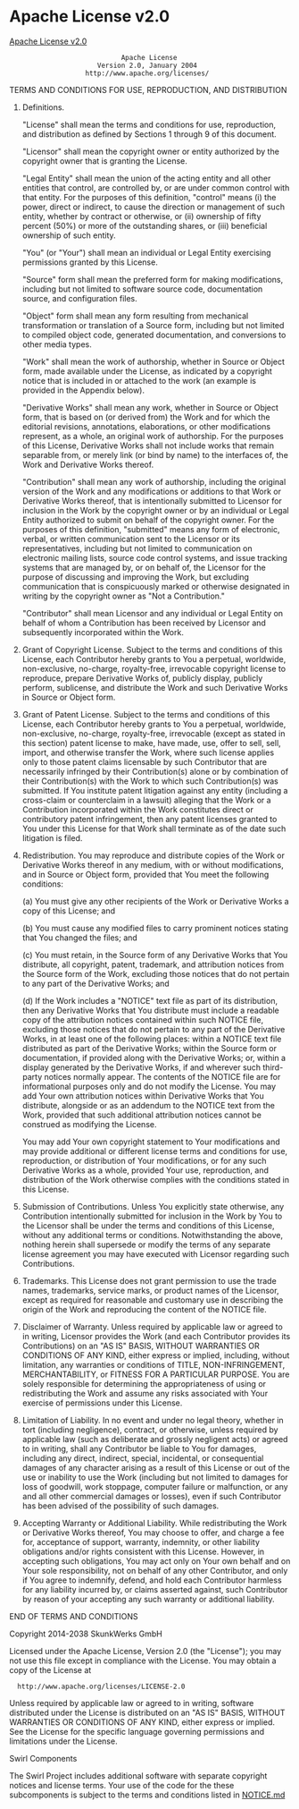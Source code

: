 # Apache License v2.0

[Apache License v2.0](http://www.apache.org/licenses/LICENSE-2.0.html)

                                Apache License
                          Version 2.0, January 2004
                       http://www.apache.org/licenses/

  TERMS AND CONDITIONS FOR USE, REPRODUCTION, AND DISTRIBUTION

  1. Definitions.

     "License" shall mean the terms and conditions for use, reproduction,
     and distribution as defined by Sections 1 through 9 of this document.

     "Licensor" shall mean the copyright owner or entity authorized by
     the copyright owner that is granting the License.

     "Legal Entity" shall mean the union of the acting entity and all
     other entities that control, are controlled by, or are under common
     control with that entity. For the purposes of this definition,
     "control" means (i) the power, direct or indirect, to cause the
     direction or management of such entity, whether by contract or
     otherwise, or (ii) ownership of fifty percent (50%) or more of the
     outstanding shares, or (iii) beneficial ownership of such entity.

     "You" (or "Your") shall mean an individual or Legal Entity
     exercising permissions granted by this License.

     "Source" form shall mean the preferred form for making modifications,
     including but not limited to software source code, documentation
     source, and configuration files.

     "Object" form shall mean any form resulting from mechanical
     transformation or translation of a Source form, including but
     not limited to compiled object code, generated documentation,
     and conversions to other media types.

     "Work" shall mean the work of authorship, whether in Source or
     Object form, made available under the License, as indicated by a
     copyright notice that is included in or attached to the work
     (an example is provided in the Appendix below).

     "Derivative Works" shall mean any work, whether in Source or Object
     form, that is based on (or derived from) the Work and for which the
     editorial revisions, annotations, elaborations, or other modifications
     represent, as a whole, an original work of authorship. For the purposes
     of this License, Derivative Works shall not include works that remain
     separable from, or merely link (or bind by name) to the interfaces of,
     the Work and Derivative Works thereof.

     "Contribution" shall mean any work of authorship, including
     the original version of the Work and any modifications or additions
     to that Work or Derivative Works thereof, that is intentionally
     submitted to Licensor for inclusion in the Work by the copyright owner
     or by an individual or Legal Entity authorized to submit on behalf of
     the copyright owner. For the purposes of this definition, "submitted"
     means any form of electronic, verbal, or written communication sent
     to the Licensor or its representatives, including but not limited to
     communication on electronic mailing lists, source code control systems,
     and issue tracking systems that are managed by, or on behalf of, the
     Licensor for the purpose of discussing and improving the Work, but
     excluding communication that is conspicuously marked or otherwise
     designated in writing by the copyright owner as "Not a Contribution."

     "Contributor" shall mean Licensor and any individual or Legal Entity
     on behalf of whom a Contribution has been received by Licensor and
     subsequently incorporated within the Work.

  2. Grant of Copyright License. Subject to the terms and conditions of
     this License, each Contributor hereby grants to You a perpetual,
     worldwide, non-exclusive, no-charge, royalty-free, irrevocable
     copyright license to reproduce, prepare Derivative Works of,
     publicly display, publicly perform, sublicense, and distribute the
     Work and such Derivative Works in Source or Object form.

  3. Grant of Patent License. Subject to the terms and conditions of
     this License, each Contributor hereby grants to You a perpetual,
     worldwide, non-exclusive, no-charge, royalty-free, irrevocable
     (except as stated in this section) patent license to make, have made,
     use, offer to sell, sell, import, and otherwise transfer the Work,
     where such license applies only to those patent claims licensable
     by such Contributor that are necessarily infringed by their
     Contribution(s) alone or by combination of their Contribution(s)
     with the Work to which such Contribution(s) was submitted. If You
     institute patent litigation against any entity (including a
     cross-claim or counterclaim in a lawsuit) alleging that the Work
     or a Contribution incorporated within the Work constitutes direct
     or contributory patent infringement, then any patent licenses
     granted to You under this License for that Work shall terminate
     as of the date such litigation is filed.

  4. Redistribution. You may reproduce and distribute copies of the
     Work or Derivative Works thereof in any medium, with or without
     modifications, and in Source or Object form, provided that You
     meet the following conditions:

     (a) You must give any other recipients of the Work or
         Derivative Works a copy of this License; and

     (b) You must cause any modified files to carry prominent notices
         stating that You changed the files; and

     (c) You must retain, in the Source form of any Derivative Works
         that You distribute, all copyright, patent, trademark, and
         attribution notices from the Source form of the Work,
         excluding those notices that do not pertain to any part of
         the Derivative Works; and

     (d) If the Work includes a "NOTICE" text file as part of its
         distribution, then any Derivative Works that You distribute must
         include a readable copy of the attribution notices contained
         within such NOTICE file, excluding those notices that do not
         pertain to any part of the Derivative Works, in at least one
         of the following places: within a NOTICE text file distributed
         as part of the Derivative Works; within the Source form or
         documentation, if provided along with the Derivative Works; or,
         within a display generated by the Derivative Works, if and
         wherever such third-party notices normally appear. The contents
         of the NOTICE file are for informational purposes only and
         do not modify the License. You may add Your own attribution
         notices within Derivative Works that You distribute, alongside
         or as an addendum to the NOTICE text from the Work, provided
         that such additional attribution notices cannot be construed
         as modifying the License.

     You may add Your own copyright statement to Your modifications and
     may provide additional or different license terms and conditions
     for use, reproduction, or distribution of Your modifications, or
     for any such Derivative Works as a whole, provided Your use,
     reproduction, and distribution of the Work otherwise complies with
     the conditions stated in this License.

  5. Submission of Contributions. Unless You explicitly state otherwise,
     any Contribution intentionally submitted for inclusion in the Work
     by You to the Licensor shall be under the terms and conditions of
     this License, without any additional terms or conditions.
     Notwithstanding the above, nothing herein shall supersede or modify
     the terms of any separate license agreement you may have executed
     with Licensor regarding such Contributions.

  6. Trademarks. This License does not grant permission to use the trade
     names, trademarks, service marks, or product names of the Licensor,
     except as required for reasonable and customary use in describing the
     origin of the Work and reproducing the content of the NOTICE file.

  7. Disclaimer of Warranty. Unless required by applicable law or
     agreed to in writing, Licensor provides the Work (and each
     Contributor provides its Contributions) on an "AS IS" BASIS,
     WITHOUT WARRANTIES OR CONDITIONS OF ANY KIND, either express or
     implied, including, without limitation, any warranties or conditions
     of TITLE, NON-INFRINGEMENT, MERCHANTABILITY, or FITNESS FOR A
     PARTICULAR PURPOSE. You are solely responsible for determining the
     appropriateness of using or redistributing the Work and assume any
     risks associated with Your exercise of permissions under this License.

  8. Limitation of Liability. In no event and under no legal theory,
     whether in tort (including negligence), contract, or otherwise,
     unless required by applicable law (such as deliberate and grossly
     negligent acts) or agreed to in writing, shall any Contributor be
     liable to You for damages, including any direct, indirect, special,
     incidental, or consequential damages of any character arising as a
     result of this License or out of the use or inability to use the
     Work (including but not limited to damages for loss of goodwill,
     work stoppage, computer failure or malfunction, or any and all
     other commercial damages or losses), even if such Contributor
     has been advised of the possibility of such damages.

  9. Accepting Warranty or Additional Liability. While redistributing
     the Work or Derivative Works thereof, You may choose to offer,
     and charge a fee for, acceptance of support, warranty, indemnity,
     or other liability obligations and/or rights consistent with this
     License. However, in accepting such obligations, You may act only
     on Your own behalf and on Your sole responsibility, not on behalf
     of any other Contributor, and only if You agree to indemnify,
     defend, and hold each Contributor harmless for any liability
     incurred by, or claims asserted against, such Contributor by reason
     of your accepting any such warranty or additional liability.

  END OF TERMS AND CONDITIONS

  Copyright 2014-2038 SkunkWerks GmbH

  Licensed under the Apache License, Version 2.0 (the "License");
  you may not use this file except in compliance with the License.
  You may obtain a copy of the License at

      http://www.apache.org/licenses/LICENSE-2.0

  Unless required by applicable law or agreed to in writing, software
  distributed under the License is distributed on an "AS IS" BASIS,
  WITHOUT WARRANTIES OR CONDITIONS OF ANY KIND, either express or implied.
  See the License for the specific language governing permissions and
  limitations under the License.

Swirl Components

The Swirl Project includes additional software with separate copyright
notices and license terms. Your use of the code for the these subcomponents
is subject to the terms and conditions listed in [NOTICE.md](NOTICE.md)
